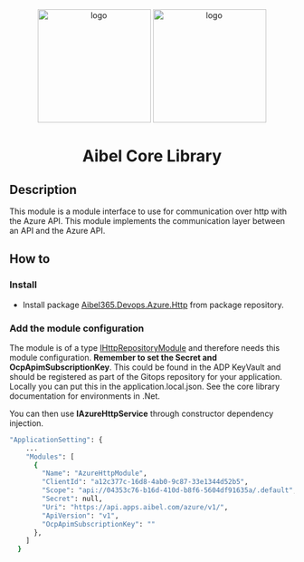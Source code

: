 <div align="center">
  <img src="../../aibel_logo_dark.png#gh-dark-mode-only" alt="logo" width="200" height="auto" />
  <img src="../../aibel_logo_light.png#gh-light-mode-only" alt="logo" width="200" height="auto" />
  <h1>Aibel Core Library</h1>
</div>

## Description
This module is a module interface to use for communication over http with the Azure API. This module implements the communication layer between an API and the Azure API.

## How to

### Install

- Install package [Aibel365.Devops.Azure.Http](https://github.com/Aibel365/devops-backend-library-api/pkgs/nuget/Aibel365.Devops.Azure.Http) from package repository.

### Add the module configuration
The module is of a type [IHttpRepositoryModule]([/Aibel365.Devops.Core/Module/Models/AibelHttpModule.cs](https://github.com/Aibel365/devops-backend-library-api/blob/main/Aibel365.Devops.Core/Module/Models/AibelHttpModule.cs)) and therefore needs this module configuration. <strong>Remember to set the Secret and OcpApimSubscriptionKey</strong>. This could be found in the ADP KeyVault and should be registered as part of the Gitops repository for your application. Locally you can put this in the application.local.json. See the core library documentation for environments in .Net.

You can then use <strong>IAzureHttpService</strong> through constructor dependency injection.

```bash
"ApplicationSetting": {
    ...
    "Modules": [
      {
        "Name": "AzureHttpModule",
        "ClientId": "a12c377c-16d8-4ab0-9c87-33e1344d52b5",
        "Scope": "api://04353c76-b16d-410d-b8f6-5604df91635a/.default",
        "Secret": null,
        "Uri": "https://api.apps.aibel.com/azure/v1/",
        "ApiVersion": "v1",
        "OcpApimSubscriptionKey": ""
      },
    ]
  }
```